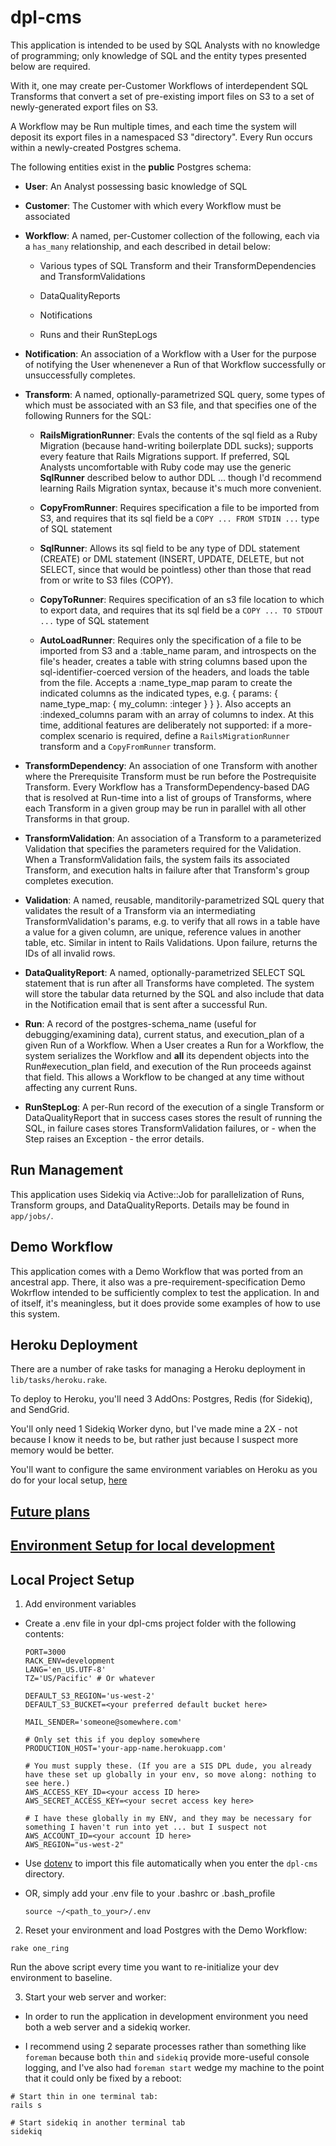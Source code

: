 # dpl-cms

This application is intended to be used by SQL Analysts with no knowledge of programming; only knowledge of SQL and the entity types presented below are required.

With it, one may create per-Customer Workflows of interdependent SQL Transforms that convert a set of pre-existing import files on S3 to a set of newly-generated export files on S3.

A Workflow may be Run multiple times, and each time the system will deposit its export files in a namespaced S3 "directory". Every Run occurs within a newly-created Postgres schema.

The following entities exist in the **public** Postgres schema:

- **User**: An Analyst possessing basic knowledge of SQL

- **Customer**: The Customer with which every Workflow must be associated

- **Workflow**: A named, per-Customer collection of the following, each via a `has_many` relationship, and each described in detail below:

  - Various types of SQL Transform and their TransformDependencies and TransformValidations

  - DataQualityReports

  - Notifications

  - Runs and their RunStepLogs

- **Notification**: An association of a Workflow with a User for the purpose of notifying the User whenenever a Run of that Workflow successfully or unsuccessfully completes.

- **Transform**: A named, optionally-parametrized SQL query, some types of which must be associated with an S3 file, and that specifies one of the following Runners for the SQL:

  - **RailsMigrationRunner**: Evals the contents of the sql field as a Ruby Migration (because hand-writing boilerplate DDL sucks); supports every feature that Rails Migrations support.  If preferred, SQL Analysts uncomfortable with Ruby code may use the generic **SqlRunner** described below to author DDL ... though I'd recommend learning Rails Migration syntax, because it's much more convenient.

  - **CopyFromRunner**: Requires specification a file to be imported from S3, and requires that its sql field be a `COPY ... FROM STDIN ...` type of SQL statement

  - **SqlRunner**: Allows its sql field to be any type of DDL statement (CREATE) or DML statement (INSERT, UPDATE, DELETE, but not SELECT, since that would be pointless) other than those that read from or write to S3 files (COPY).

  - **CopyToRunner**: Requires specification of an s3 file location to which to export data, and requires that its sql field be a `COPY ... TO STDOUT ...` type of SQL statement

  - **AutoLoadRunner**: Requires only the specification of a file to be imported from S3 and a :table_name param, and introspects on the file's header, creates a table with string columns based upon the sql-identifier-coerced version of the headers, and loads the table from the file.  Accepts a :name_type_map param to create the indicated columns as the indicated types, e.g. { params: { name_type_map: { my_column: :integer } } }.  Also accepts an :indexed_columns param with an array of columns to index.  At this time, additional features are deliberately not supported: if a more-complex scenario is required, define a `RailsMigrationRunner` transform and a `CopyFromRunner` transform.

- **TransformDependency**: An association of one Transform with another where the Prerequisite Transform must be run before the Postrequisite Transform.  Every Workflow has a TransformDependency-based DAG that is resolved at Run-time into a list of groups of Transforms, where each Transform in a given group may be run in parallel with all other Transforms in that group.

- **TransformValidation**: An association of a Transform to a parameterized Validation that specifies the parameters required for the Validation.  When a TransformValidation fails, the system fails its associated Transform, and execution halts in failure after that Transform's group completes execution.

- **Validation**: A named, reusable, manditorily-parametrized SQL query that validates the result of a Transform via an intermediating TransformValidation's params, e.g. to verify that all rows in a table have a value for a given column, are unique, reference values in another table, etc.  Similar in intent to Rails Validations.  Upon failure, returns the IDs of all invalid rows.

- **DataQualityReport**: A named, optionally-parametrized SELECT SQL statement that is run after all Transforms have completed.  The system will store the tabular data returned by the SQL and also include that data in the Notification email that is sent after a successful Run.

- **Run**: A record of the postgres-schema_name (useful for debugging/examining data), current status, and execution_plan of a given Run of a Workflow.  When a User creates a Run for a Workflow, the system serializes the Workflow and **all** its dependent objects into the Run#execution_plan field, and execution of the Run proceeds against that field.  This allows a Workflow to be changed at any time without affecting any current Runs.

- **RunStepLog**: A per-Run record of the execution of a single Transform or DataQualityReport that in success cases stores the result of running the SQL, in failure cases stores TransformValidation failures, or - when the Step raises an Exception - the error details.

## Run Management

This application uses Sidekiq via Active::Job for parallelization of Runs, Transform groups, and DataQualityReports.  Details may be found in `app/jobs/`.

## Demo Workflow

This application comes with a Demo Workflow that was ported from an ancestral app.  There, it also was a pre-requirement-specification Demo Wokrflow intended to be sufficiently complex to test the application.  In and of itself, it's meaningless, but it does provide some examples of how to use this system.

## Heroku Deployment

There are a number of rake tasks for managing a Heroku deployment in `lib/tasks/heroku.rake`.

To deploy to Heroku, you'll need 3 AddOns: Postgres, Redis (for Sidekiq), and SendGrid.

You'll only need 1 Sidekiq Worker dyno, but I've made mine a 2X - not because I know it needs to be, but rather just because I suspect more memory would be better.

You'll want to configure the same environment variables on Heroku as you do for your local setup, [here](#env_vars)

## [Future plans](https://github.com/brightbytes/dpl-cms/wiki/Future-Plans)

## [Environment Setup for local development](https://github.com/brightbytes/dpl-cms/wiki/Local-Dev-Env-Setup)

## Local Project Setup

1) <a name="env_vars"></a>Add environment variables

  * Create a .env file in your dpl-cms project folder with the following contents:

    ```
    PORT=3000
    RACK_ENV=development
    LANG='en_US.UTF-8'
    TZ='US/Pacific' # Or whatever

    DEFAULT_S3_REGION='us-west-2'
    DEFAULT_S3_BUCKET=<your preferred default bucket here>

    MAIL_SENDER='someone@somewhere.com'

    # Only set this if you deploy somewhere
    PRODUCTION_HOST='your-app-name.herokuapp.com'

    # You must supply these. (If you are a SIS DPL dude, you already have these set up globally in your env, so move along: nothing to see here.)
    AWS_ACCESS_KEY_ID=<your access ID here>
    AWS_SECRET_ACCESS_KEY=<your secret access key here>

    # I have these globally in my ENV, and they may be necessary for something I haven't run into yet ... but I suspect not
    AWS_ACCOUNT_ID=<your account ID here>
    AWS_REGION="us-west-2"
    ```

  * Use [dotenv](https://github.com/bkeepers/dotenv) to import this file automatically when you enter the `dpl-cms` directory.

  * OR, simply add your .env file to your .bashrc or .bash_profile

    ```
    source ~/<path_to_your>/.env
    ```

2) Reset your environment and load Postgres with the Demo Workflow:

  ```
  rake one_ring
  ```

  Run the above script every time you want to re-initialize your dev environment to baseline.

3) Start your web server and worker:

  * In order to run the application in development environment you need both a web server and a sidekiq worker.

  * I recommend using 2 separate processes rather than something like `foreman` because both `thin` and `sidekiq` provide more-useful console logging, and I've also had `foreman start` wedge my machine to the point that it could only be fixed by a reboot:

  ```
  # Start thin in one terminal tab:
  rails s
  ```

  ```
  # Start sidekiq in another terminal tab
  sidekiq
  ```
